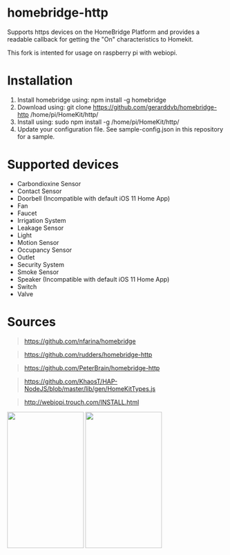 # homebridge-http

Supports https devices on the HomeBridge Platform and provides a readable callback for getting the "On" characteristics to Homekit. 

This fork is intented for usage on raspberry pi with webiopi.

# Installation

1. Install homebridge using: npm install -g homebridge
2. Download using: git clone https://github.com/gerarddvb/homebridge-http /home/pi/HomeKit/http/
3. Install using: sudo npm install -g /home/pi/HomeKit/http/
4. Update your configuration file. See sample-config.json in this repository for a sample. 

# Supported devices

- Carbondioxine Sensor
- Contact Sensor
- Doorbell (Incompatible with default iOS 11 Home App)
- Fan
- Faucet
- Irrigation System
- Leakage Sensor
- Light
- Motion Sensor
- Occupancy Sensor
- Outlet
- Security System
- Smoke Sensor
- Speaker (Incompatible with default iOS 11 Home App)
- Switch
- Valve 

# Sources

> https://github.com/nfarina/homebridge

> https://github.com/rudders/homebridge-http

> https://github.com/PeterBrain/homebridge-http

> https://github.com/KhaosT/HAP-NodeJS/blob/master/lib/gen/HomeKitTypes.js

> http://webiopi.trouch.com/INSTALL.html



<img src="https://i.imgur.com/nMSQTnS.jpg" width="177" height="315"> <img src="https://i.imgur.com/0Ro5uXC.jpg" width="177" height="315">
